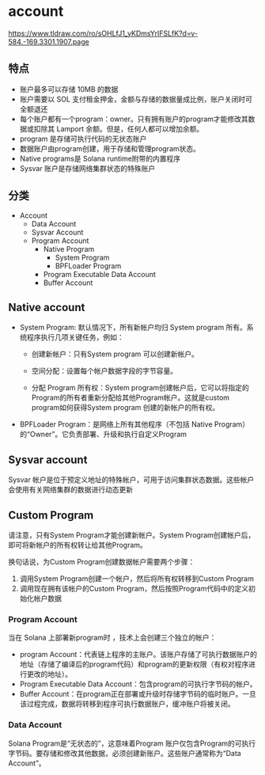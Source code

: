 # account

https://www.tldraw.com/ro/sOHLfJ1_yKDmsYrIFSLfK?d=v-584.-169.3301.1907.page

## 特点

- 账户最多可以存储 10MB 的数据
- 账户需要以 SOL 支付租金押金，金额与存储的数据量成比例，账户关闭时可全额退还
- 每个账户都有一个program：owner。只有拥有账户的program才能修改其数据或扣除其 Lamport 余额。但是，任何人都可以增加余额。
- program 是存储可执行代码的无状态账户
- 数据账户由program创建，用于存储和管理program状态。
- Native programs是 Solana runtime附带的内置程序
- Sysvar 账户是存储网络集群状态的特殊账户

## 分类

- Account
  - Data Account
  - Sysvar Account
  - Program Account
    - Native Program
      - System Program
      - BPFLoader Program
    - Program Executable Data Account
    - Buffer Account

## Native account

- System Program: 默认情况下，所有新帐户均归 System program 所有。系统程序执行几项关键任务，例如：

  - 创建新帐户：只有System program 可以创建新帐户。

  - 空间分配：设置每个帐户数据字段的字节容量。

  - 分配 Program 所有权：System program创建帐户后，它可以将指定的Program的所有者重新分配给其他Program帐户。这就是custom program如何获得System program 创建的新帐户的所有权。

- BPFLoader Program：是网络上所有其他程序（不包括 Native Program）的“Owner”。它负责部署、升级和执行自定义Program

## Sysvar account

Sysvar 帐户是位于预定义地址的特殊帐户，可用于访问集群状态数据。这些帐户会使用有关网络集群的数据进行动态更新

## Custom Program

请注意，只有System Program才能创建新帐户。System Program创建帐户后，即可将新帐户的所有权转让给其他Program。

换句话说，为Custom Program创建数据帐户需要两个步骤：

1. 调用System Program创建一个帐户，然后将所有权转移到Custom Program
2. 调用现在拥有该帐户的Custom Program，然后按照Program代码中的定义初始化帐户数据

### Program Account

当在 Solana 上部署新program时 ，技术上会创建三个独立的帐户：

- program Account：代表链上程序的主账户。该账户存储了可执行数据账户的地址（存储了编译后的program代码）和program的更新权限（有权对程序进行更改的地址）。
- Program Executable Data Account：包含program的可执行字节码的帐户。
- Buffer Account：在program正在部署或升级时存储字节码的临时账户。一旦该过程完成，数据将转移到程序可执行数据账户，缓冲账户将被关闭。

### Data Account

Solana Program是“无状态的”，这意味着Program 账户仅包含Program的可执行字节码。要存储和修改其他数据，必须创建新账户。这些账户通常称为“Data Account”。